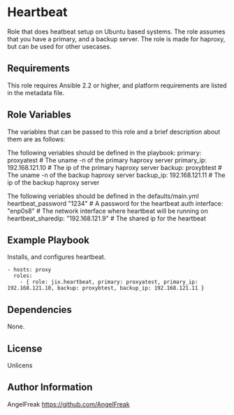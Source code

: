 Heartbeat
=========

Role that does heatbeat setup on Ubuntu based systems.
The role assumes that you have a primary, and a backup server.
The role is made for haproxy, but can be used for other usecases.

Requirements
------------

This role requires Ansible 2.2 or higher, and platform requirements are listed in the metadata file.

Role Variables
--------------
The variables that can be passed to this role and a brief description about them are as follows:

  The following veriables should be defined in the playbook:
  primary: proxyatest                   # The uname -n of the primary haproxy server
  primary_ip: 192.168.121.10            # The ip of the primary haproxy server
  backup: proxybtest                    # The uname -n of the backup haproxy server
  backup_ip: 192.168.121.11             # The ip of the backup haproxy server

  The following veriables should be defined in the defaults/main.yml
  heartbeat_password "1234"             # A password for the heartbeat auth
  interface: "enp0s8"                   # The network interface where heartbeat will be running on
  heartbeat_sharedip: "192.168.121.9"   # The shared ip for the heartbeat

Example Playbook
----------------

Installs, and configures heartbeat.

    - hosts: proxy
      roles:
        - { role: jix.heartbeat, primary: proxyatest, primary_ip: 192.168.121.10, backup: proxybtest, backup_ip: 192.168.121.11 }

Dependencies
------------

None.

License
-------

Unlicens

Author Information
------------------
AngelFreak
https://github.com/AngelFreak
